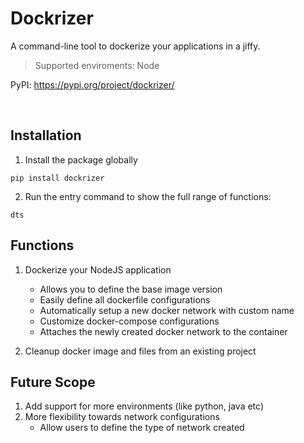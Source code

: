 # Dockrizer
A command-line tool to dockerize your applications in a jiffy.

> Supported enviroments: Node

PyPI: https://pypi.org/project/dockrizer/

<br>

## Installation
1. Install the package globally
```
pip install dockrizer
```
2. Run the entry command to show the full range of functions:
```
dts
```

## Functions
1. Dockerize your NodeJS application
    - Allows you to define the base image version
    - Easily define all dockerfile configurations
    - Automatically setup a new docker network with custom name
    - Customize docker-compose configurations 
    - Attaches the newly created docker network to the container

2. Cleanup docker image and files from an existing project


## Future Scope
1. Add support for more environments (like python, java etc)
2. More flexibility towards network configurations
    - Allow users to define the type of network created
